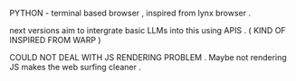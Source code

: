 PYTHON - terminal based browser , inspired from lynx browser . 

next versions aim to intergrate basic LLMs into this using APIS . ( KIND OF INSPIRED FROM WARP ) 

COULD NOT DEAL WITH JS RENDERING PROBLEM . Maybe not rendering JS makes the web surfing cleaner . 


